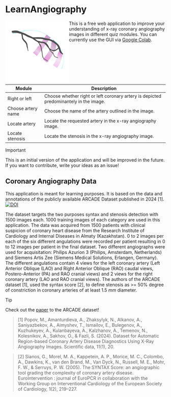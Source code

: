 # LearnAngiography
<img align="left" width="200" height="200" src="/angiography/media/favicon.png?raw=true">

This is a free web application to improve your understanding of x-ray coronary angiography images in different quiz modules. You can currently use the GUI via [Google Colab](https://colab.research.google.com/github/KonKob/LearnAngiography/blob/main/angiography/angiography.ipynb). 




Module | Description
------ | -----------
Right or left | Choose whether right or left coronary artery is depicted predominantely in the image. 
Choose artery name | Choose the name of the artery outlined in the image.
Locate artery | Locate the requested artery in the x-ray angiography image. 
Locate stenosis | Locate the stenosis in the x-ray angiography image.       


>[!IMPORTANT]  
>This is an initial version of the application and will be improved in the future. If you want to contribute, write your ideas as an issue!




## Coronary Angiography Data
This application is meant for learning purposes. It is based on the data and annotations of the publicly available ARCADE Dataset published in 2024 [1]. [![DOI](https://zenodo.org/badge/DOI/10.5281/zenodo.10390295.svg)](https://doi.org/10.5281/zenodo.10390295)


The dataset targets the two purposes syntax and stenosis detection with 1500 images each. 1000 training images of each category are used in this application.
The data was acquired from 1500 patients with clinical suspicion of coronary heart disease from the Research Institute of Cardiology and Internal Diseases in Almaty (Kazakhstan).
0 to 2 images per each of the six different angulations were recorded per patient resulting in 0 to 12 images per patient in the final dataset. Two different angiographs were used for acquisitation: Philips Azurion 3 (Philips, Amsterdam, Netherlands) and Siemens Artis Zee (Siemens Medical Solutions, Erlangen, Germany).
The different angulations contain 4 views for the left coronary artery (Left Anterior Oblique (LAO) and Right Anterior Oblique (RAO) caudal views, Postero-Anterior (PA) and RAO cranial views) and 2 views for the right coronary artery (LAO and RAO cranial views). The authors of the ARCADE dataset [1], used the syntax score [2], to define stenosis as >= 50% degree of constriction  in coronary arteries of at least 1.5 _mm_ diameter.

> [!TIP]
> Check out the [paper](https://doi.org/10.1038/s41597-023-02871-z) to the ARCADE dataset!



> [1] Popov, M., Amanturdieva, A., Zhaksylyk, N., Alkanov, A., Saniyazbekov, A., Aimyshev, T., Ismailov, E., Bulegenov, A., Kuzhukeyev, A., Kulanbayeva, A., Kalzhanov, A., Temenov, N., Kolesnikov, A., Sakhov, O., & Fazli, S. (2024). Dataset for Automatic Region-based Coronary Artery Disease Diagnostics Using X-Ray Angiography Images. Scientific data, 11(1), 20.

> [2] Sianos, G., Morel, M. A., Kappetein, A. P., Morice, M. C., Colombo, A., Dawkins, K., van den Brand, M., Van Dyck, N., Russell, M. E., Mohr, F. W., & Serruys, P. W. (2005). The SYNTAX Score: an angiographic tool grading the complexity of coronary artery disease. EuroIntervention : journal of EuroPCR in collaboration with the Working Group on Interventional Cardiology of the European Society of Cardiology, 1(2), 219–227.


